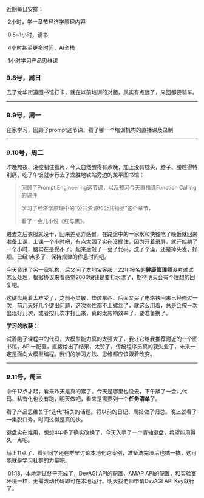 近期每日安排：

​	2小时，学一章节经济学原理内容

​	0.5~1小时，读书

​	4小时甚至更多时间，AI全栈

​	1小时学习产品思维课





### 9.8号，周日

去了龙华街道图书馆打卡，就在以前培训的对面，属实有点远了，来回都要骑车。

---



### 9.9号，周一

在家学习，回顾了prompt这节课，看了哪一个培训机构的直播课及录制

---



### 9.10号，周二

昨晚熬夜、没控制住看片，今天自然醒得有点晚，加上没有枕头，脖子、腰睡得特别痛，吃了午饭就步行去了龙胜地铁站旁边的龙平图书馆：

>回顾了Prompt Engineering这节课，以及预习今天直播课Function Calling的课件
>
>学习了经济学原理中的“公共资源和公共物品”这个章节，
>
>看了一会儿小说《红与黑》，

进去之后衣服就没干，回来差点弄感冒，在路途中的一家永和快餐吃了晚饭就回来准备上课，上课一个小时吧，有点太困了实在没撑住，因为开着录屏，就开始躺了一个小时，腰实在是受不了。起来后敲了一会了代码，洗了个澡，还是掉头发，好烦。已经1点多了，保持规律的作息时间吧。

今天资讯了另一家机构，后又问了本地宝客服，22年报名的**健康管理师**没考过试怎么处理，根据协议来看感觉2000块钱是要打水漂了，期待明天会有个理想的回复吧。

这键盘用着太难受了，之前不灵敏，垫过东西、后面又买了电烙铁回来已经修过一次，前几天好几个键出问题，这次索性都不上螺丝了，就这么用着，总是会按一次出现好几次，或者按几次才打出来，真的太影响效率了，要准备换了。

**学习的收获：**

​	试着跑了课程中的代码，大模型能力真的太强大了，我让它给我推荐附近的一个图书馆，API一配置，直接给出了结果，太赞了，传统程序员真的要失业了，未来一定是面向大模型编程。我们的学习方法、思维都应该跟着改变。

---



### 9.11号，周三

​	中午12点才起，看来昨天是真的累了。今天是哪里也没去，下午敲了一会儿代码，私有化也没有跑，明天做吧，看来是需要列一个**任务清单**了。

​	看了产品思维关于“迭代”相关的话题。将以前的日记、周报做了归总。晚上就看了一集脱口秀，时间过得是真的快。

​	键盘实在难用，想想4年多了确实改换了，今天入手了一个青轴键盘，希望能用得久一点吧。

​	马上11点了，看到同学还在群里讨论本地化跑案例，准备洗完澡后也搞一搞，这可能就是学习社群的力量吧。

​	01:18，本地测试终于完成了，DevAGI API的配置，AMAP API的配置，和实验室环境一样，无需改动代码即可在本地运行。明天找老师申请DevAGI API Key就行了。
